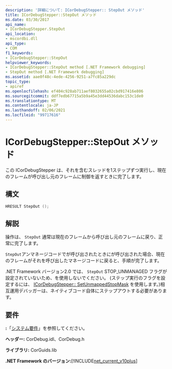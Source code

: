 ```yaml
---
description: '詳細について: ICorDebugStepper:: StepOut メソッド'
title: ICorDebugStepper::StepOut メソッド
ms.date: 03/30/2017
api_name:
- ICorDebugStepper.StepOut
api_location:
- mscordbi.dll
api_type:
- COM
f1_keywords:
- ICorDebugStepper::StepOut
helpviewer_keywords:
- ICorDebugStepper::StepOut method [.NET Framework debugging]
- StepOut method [.NET Framework debugging]
ms.assetid: aae0f48c-4ede-4256-9251-a7fc85a229dc
topic_type:
- apiref
ms.openlocfilehash: ef404c928ab711aef8032655a02cbd917416e806
ms.sourcegitcommit: ddf7edb67715a5b9a45e3dd44536dabc153c1de0
ms.translationtype: MT
ms.contentlocale: ja-JP
ms.lasthandoff: 02/06/2021
ms.locfileid: "99717616"
---
```

# <a name="icordebugstepperstepout-method"></a>ICorDebugStepper::StepOut メソッド

この ICorDebugStepper は、それを含むスレッドを1ステップずつ実行し、現在のフレームが呼び出し元のフレームに制御を返すときに完了します。  
  
## <a name="syntax"></a>構文  
  
```cpp  
HRESULT StepOut ();  
```  
  
## <a name="remarks"></a>解説  

 操作は、 `StepOut` 通常は現在のフレームから呼び出し元のフレームに戻り、正常に完了します。  
  
 `StepOut`アンマネージコードでが呼び出されたときにが呼び出された場合、現在のフレームがそれを呼び出したマネージコードに戻ると、手順が完了します。  
  
 .NET Framework バージョン2.0 では、 `StepOut` STOP_UNMANAGED フラグが設定されていないため、を使用しないでください。 (ステップ実行のフラグを設定するには、 [ICorDebugStepper:: SetUnmappedStopMask](icordebugstepper-setunmappedstopmask-method.md) を使用します。)相互運用デバッガーは、ネイティブコード自体にステップアウトする必要があります。  
  
## <a name="requirements"></a>要件  

 **:**「[システム要件](../../get-started/system-requirements.md)」を参照してください。  
  
 **ヘッダー:** CorDebug.idl、CorDebug.h  
  
 **ライブラリ:** CorGuids.lib  
  
 **.NET Framework のバージョン:**[!INCLUDE[net_current_v10plus](../../../../includes/net-current-v10plus-md.md)]
